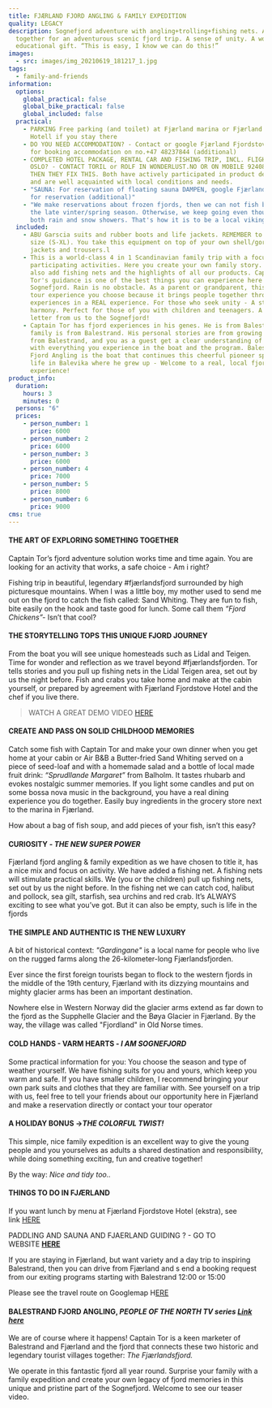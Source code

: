```yaml
---
title: FJÆRLAND FJORD ANGLING & FAMILY EXPEDITION
quality: LEGACY
description: Sognefjord adventure with angling+trolling+fishing nets. All put
  together for an adventurous scenic fjord trip. A sense of unity. A world-class
  educational gift. “This is easy, I know we can do this!”
images:
  - src: images/img_20210619_181217_1.jpg
tags:
  - family-and-friends
information:
  options:
    global_practical: false
    global_bike_practical: false
    global_included: false
  practical:
    - PARKING Free parking (and toilet) at Fjærland marina or Fjærland Fjordstue
      Hotell if you stay there
    - DO YOU NEED ACCOMMODATION? - Contact or google Fjærland Fjordstove Hotell
      for booking accommodation on no.+47 48237844 (additional)
    - COMPLETED HOTEL PACKAGE, RENTAL CAR AND FISHING TRIP, INCL. FLIGHT FROM
      OSLO? - CONTACT TORIL or ROLF IN WONDERLUST.NO OR ON MOBILE 92408940 -
      THEN THEY FIX THIS. Both have actively participated in product development
      and are well acquainted with local conditions and needs.
    - "SAUNA: For reservation of floating sauna DAMPEN, google Fjærland Guiding
      for reservation (additional)"
    - "We make reservations about frozen fjords, then we can not fish by boat in
      the late vinter/spring season. Otherwise, we keep going even though it is
      both rain and snow showers. That's how it is to be a local viking "
  included:
    - ABU Garscia suits and rubber boots and life jackets. REMEMBER to state
      size (S-XL). You take this equipment on top of your own shell/gore-tex
      jackets and trousers.l
    - This is a world-class 4 in 1 Scandinavian family trip with a focus on
      participating activities. Here you create your own family story. Here we
      also add fishing nets and the highlights of all our products. Captain
      Tor's guidance is one of the best things you can experience here in the
      Sognefjord. Rain is no obstacle. As a parent or grandparent, this is a
      tour experience you choose because it brings people together through
      experiences in a REAL experience. For those who seek unity - A state of
      harmony. Perfect for those of you with children and teenagers. A love
      letter from us to the Sognefjord!
    - Captain Tor has fjord experiences in his genes. He is from Balestrand. His
      family is from Balestrand. His personal stories are from growing up is
      from Balestrand, and you as a guest get a clear understanding of this,
      with everything you experience in the boat and the program. Balestrand
      Fjord Angling is the boat that continues this cheerful pioneer spirit and
      life in Balevika where he grew up - Welcome to a real, local fjord
      experience!
product_info:
  duration:
    hours: 3
    minutes: 0
  persons: "6"
  prices:
    - person_number: 1
      price: 6000
    - person_number: 2
      price: 6000
    - person_number: 3
      price: 6000
    - person_number: 4
      price: 7000
    - person_number: 5
      price: 8000
    - person_number: 6
      price: 9000
cms: true
---
```

#### **THE ART OF EXPLORING SOMETHING TOGETHER**

Captain Tor’s fjord adventure solution works time and time again. You are looking for an activity that works, a safe choice - Am i right?

Fishing trip in beautiful, legendary #fjærlandsfjord surrounded  by high picturesque mountains. When I was a little boy, my mother used to send me out on the fjord to catch the fish called: Sand Whiting. They are fun to fish, bite easily on the hook and taste good for lunch. Some call them *“Fjord Chickens”-* Isn’t that cool?

#### **THE STORYTELLING TOPS THIS UNIQUE FJORD JOURNEY**

From the boat you will see unique homesteads such as Lidal and Teigen. Time for wonder and reflection as we travel beyond #fjærlandsfjorden. Tor tells stories and you pull up fishing nets in the Lidal Teigen area, set out by us the night before. Fish and crabs you take home and make at the cabin yourself, or prepared by agreement with Fjærland Fjordstove Hotel and the chef if you live there.

> WATCH A GREAT DEMO VIDEO [HERE](https://vimeo.com/broadstone/download/692438929/8de867798c)

#### **CREATE AND PASS ON SOLID CHILDHOOD MEMORIES**

Catch some fish with Captain Tor and make your own dinner when you get home at your cabin or Air B&B a Butter-fried Sand Whiting served on a piece of seed-loaf and with a homemade salad and a bottle of local made fruit drink: *“Sprudllande Margaret”* from Balholm. It tastes rhubarb and evokes nostalgic summer memories. If you light some candles and put on some bossa nova music in the background, you have a real dining experience you do together. Easily buy ingredients in the grocery store next to the marina in Fjærland.

How about a bag of fish soup, and add pieces of your fish, isn’t this easy?

#### **CURIOSITY - *THE NEW SUPER POWER***

Fjærland fjord angling & family expedition as we have chosen to title it, has a nice mix and focus on activity. We have added a fishing net. A fishing nets will stimulate practical skills. We (you or the children) pull up fishing nets, set out by us the night before. In the fishing net we can catch cod, halibut and pollock, sea gilt, starfish, sea urchins and red crab. It’s ALWAYS exciting to see what you’ve got. But it can also be empty, such is life in the fjords

#### **THE SIMPLE AND AUTHENTIC IS THE NEW LUXURY**

A bit of historical context: *"Gardingane"* is a local name for people who live on the rugged farms along the 26-kilometer-long Fjærlandsfjorden.

Ever since the first foreign tourists began to flock to the western fjords in the middle of the 19th century, Fjærland with its dizzying mountains and mighty glacier arms has been an important destination.

Nowhere else in Western Norway did the glacier arms extend as far down to the fjord as the Supphelle Glacier and the Bøya Glacier in Fjærland. By the way, the village was called "Fjordland" in Old Norse times.

#### **C﻿OLD HANDS - VARM HEARTS - *I AM SOGNEFJORD***

Some practical information for you: You choose the season and type of weather yourself. We have fishing suits for you and yours, which keep you warm and safe. If you have smaller children, I recommend bringing your own park suits and clothes that they are familiar with. See yourself on a trip with us, feel free to tell your friends about our opportunity here in Fjærland and make a reservation directly or contact your tour operator 

#### **A HOLIDAY BONUS ->*THE COLORFUL TWIST!***

This simple, nice family expedition is an excellent way to give the young people and you yourselves as adults a shared destination and responsibility, while doing something exciting, fun and creative together!

B﻿y the way: *Nice and tidy too..*

#### **THINGS TO DO IN FJÆRLAND**

If you want lunch by menu at Fjærland Fjordstove Hotel (ekstra), see link [HERE](https://fjaerlandhotel.com/home)[](https://fjaerlandhotel.com/home)

PADDLING AND SAUNA AND FJAERLAND GUIDING ? - GO TO WEBSITE **[HERE](https://fjaerlandguiding.com/)**

If you are staying in Fjærland, but want variety and a day trip to inspiring Balestrand, then you can drive from Fjærland and s end a booking request from our exiting programs starting with Balestrand 12:00 or 15:00

Please see the travel route on Googlemap H[ERE](https://www.google.com/maps/dir/Fj%C3%A6rland+Fjordstove+Hotell+%26+Restaurant,+Fj%C3%A6rlandsfjorden+258,+6848+Fj%C3%A6rland/BALESTRAND+FJORD+ANGLING,+Holmen,+Balestrand/@61.291244,6.4624044,10z/data=!3m1!4b1!4m14!4m13!1m5!1m1!1s0x46160ecd44620363:0x5d833a39633f3f1f!2m2!1d6.742296!2d61.4063938!1m5!1m1!1s0x46161d8978a99ffd:0x9bb793496a667fbf!2m2!1d6.5359413!2d61.210069!3e0)

#### **B﻿ALESTRAND FJORD ANGLING, *PEOPLE OF THE NORTH TV series [Link here](https://www.facebook.com/100083265042863/videos/1182491502710397)***

We are of course where it happens! Captain Tor is a keen marketer of Balestrand and Fjærland and the fjord that connects these two historic and legendary tourist villages together: *The Fjærlandsfjord.* 

We operate in this fantastic fjord all year round. Surprise your family with a family expedition and create your own legacy of fjord memories in this unique and pristine part of the Sognefjord. Welcome to see our teaser video.
